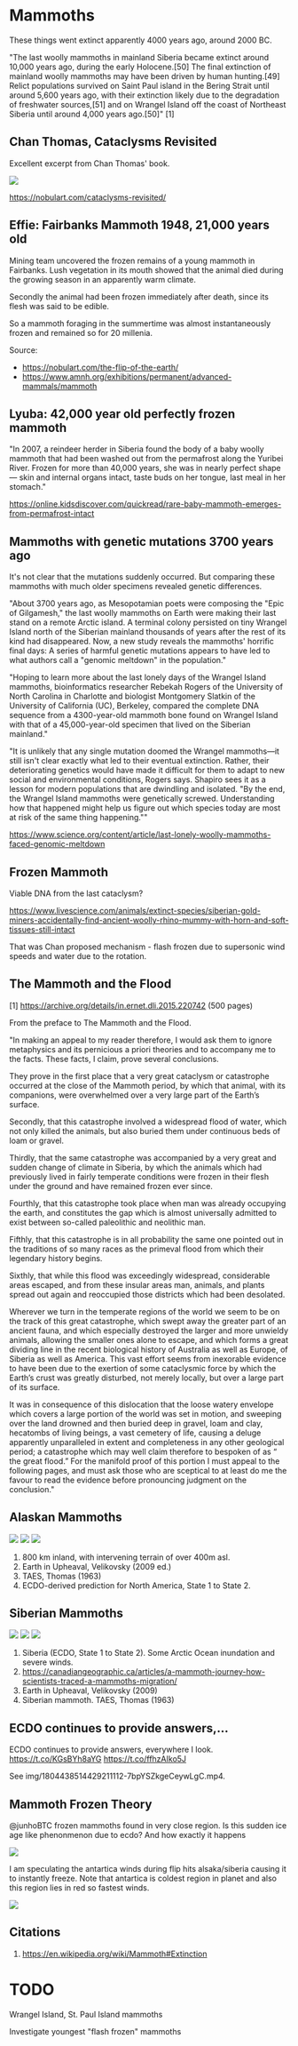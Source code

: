# Mammoths

These things went extinct apparently 4000 years ago, around 2000 BC.

"The last woolly mammoths in mainland Siberia became extinct around 10,000 years ago, during the early Holocene.[50] The final extinction of mainland woolly mammoths may have been driven by human hunting.[49] Relict populations survived on Saint Paul island in the Bering Strait until around 5,600 years ago, with their extinction likely due to the degradation of freshwater sources,[51] and on Wrangel Island off the coast of Northeast Siberia until around 4,000 years ago.[50]" [1]

## Chan Thomas, Cataclysms Revisited

Excellent excerpt from Chan Thomas' book.

![](img/alaskan-muck.jpg)

https://nobulart.com/cataclysms-revisited/

## Effie: Fairbanks Mammoth 1948, 21,000 years old

Mining team uncovered the frozen remains of a young mammoth in Fairbanks. Lush vegetation in its mouth showed that the animal died during the growing season in an apparently warm climate.

Secondly the animal had been frozen immediately after death, since its flesh was said to be edible.

So a mammoth foraging in the summertime was almost instantaneously frozen and remained so for 20 millenia.

Source:
- https://nobulart.com/the-flip-of-the-earth/
- https://www.amnh.org/exhibitions/permanent/advanced-mammals/mammoth

## Lyuba: 42,000 year old perfectly frozen mammoth

"In 2007, a reindeer herder in Siberia found the body of a baby woolly mammoth that had been washed out from the permafrost along the Yuribei River. Frozen for more than 40,000 years, she was in nearly perfect shape — skin and internal organs intact, taste buds on her tongue, last meal in her stomach."

https://online.kidsdiscover.com/quickread/rare-baby-mammoth-emerges-from-permafrost-intact

## Mammoths with genetic mutations 3700 years ago

It's not clear that the mutations suddenly occurred. But comparing these mammoths with much older specimens revealed genetic differences.

"About 3700 years ago, as Mesopotamian poets were composing the "Epic of Gilgamesh," the last woolly mammoths on Earth were making their last stand on a remote Arctic island. A terminal colony persisted on tiny Wrangel Island north of the Siberian mainland thousands of years after the rest of its kind had disappeared. Now, a new study reveals the mammoths' horrific final days: A series of harmful genetic mutations appears to have led to what authors call a "genomic meltdown" in the population."

"Hoping to learn more about the last lonely days of the Wrangel Island mammoths, bioinformatics researcher Rebekah Rogers of the University of North Carolina in Charlotte and biologist Montgomery Slatkin of the University of California (UC), Berkeley, compared the complete DNA sequence from a 4300-year-old mammoth bone found on Wrangel Island with that of a 45,000-year-old specimen that lived on the Siberian mainland."

"It is unlikely that any single mutation doomed the Wrangel mammoths—it still isn't clear exactly what led to their eventual extinction. Rather, their deteriorating genetics would have made it difficult for them to adapt to new social and environmental conditions, Rogers says. Shapiro sees it as a lesson for modern populations that are dwindling and isolated. "By the end, the Wrangel Island mammoths were genetically screwed. Understanding how that happened might help us figure out which species today are most at risk of the same thing happening.""

https://www.science.org/content/article/last-lonely-woolly-mammoths-faced-genomic-meltdown

## Frozen Mammoth

Viable DNA from the last cataclysm?

https://www.livescience.com/animals/extinct-species/siberian-gold-miners-accidentally-find-ancient-woolly-rhino-mummy-with-horn-and-soft-tissues-still-intact

That was Chan proposed mechanism - flash frozen due to supersonic wind speeds and water due to the rotation.

## The Mammoth and the Flood

[1] https://archive.org/details/in.ernet.dli.2015.220742 (500 pages)

From the preface to The Mammoth and the Flood.

"In making an appeal to my reader therefore, I would ask them to ignore metaphysics and its pernicious a priori theories and to accompany me to the facts. These facts, I claim, prove several conclusions. 

They prove in the first place that a very great cataclysm or catastrophe occurred at the close of the Mammoth period, by which that animal, with its companions, were overwhelmed over a very large part of the Earth’s surface.

Secondly, that this catastrophe involved a widespread flood of water, which not only killed the animals, but also buried them under continuous beds of loam or
gravel. 

Thirdly, that the same catastrophe was accompanied by a very great and sudden change of climate in Siberia, by which the animals which had previously lived in fairly temperate conditions were frozen in their flesh under the ground and have remained frozen ever since.

Fourthly, that this catastrophe took place when man was already occupying the earth, and constitutes the gap which is almost universally admitted to exist between so-called paleolithic and neolithic man.

Fifthly, that this catastrophe is in all probability the same one pointed out in the traditions of so many races as the primeval flood from which their legendary
history begins. 

Sixthly, that while this flood was exceedingly widespread, considerable areas escaped, and from these insular areas man, animals, and plants spread out again and reoccupied those districts which had been desolated. 

Wherever we turn in the temperate regions of the world we seem to be on the track of this great catastrophe, which swept away the greater part of an ancient fauna, and which especially destroyed the larger and more unwieldy animals, allowing the smaller ones alone to escape, and which forms a great dividing line in the recent biological history of Australia as well as Europe, of Siberia as well as America. This vast effort seems from inexorable evidence to have been due to the exertion of some cataclysmic force by which the Earth’s crust was greatly disturbed, not merely locally, but over a large part of its surface.

It was in consequence of this dislocation that the loose watery envelope which covers a large portion of the world was set in motion, and sweeping over the land drowned and then buried deep in gravel, loam and clay, hecatombs of living beings, a vast cemetery of life, causing a deluge apparently unparalleled in extent and completeness in any other geological period; a catastrophe which may well claim therefore to bespoken of as “ the great flood.” For the manifold proof of this portion I must appeal to the following pages, and must ask those who are sceptical to at least do me the favour to read the evidence before pronouncing judgment on the conclusion."

## Alaskan Mammoths

![](img/alaska-mam.jpg)
![](img/alaska-mam2.jpg)
![](img/alaska-mam3.jpg)

1. 800 km inland, with intervening terrain of over 400m asl. 
2. Earth in Upheaval, Velikovsky (2009 ed.) 
3. TAES, Thomas (1963) 
4. ECDO-derived prediction for North America, State 1 to State 2.

## Siberian Mammoths

![](img/siberia-mam.jpg)
![](img/siberia-mam2.jpg)
![](img/siberia-mam3.jpg)

1. Siberia (ECDO, State 1 to State 2). Some Arctic Ocean inundation and severe winds.
2. https://canadiangeographic.ca/articles/a-mammoth-journey-how-scientists-traced-a-mammoths-migration/
3. Earth in Upheaval, Velikovsky (2009)
4. Siberian mammoth. TAES, Thomas (1963)

## ECDO continues to provide answers,...

ECDO continues to provide answers, everywhere I look. https://t.co/KGsBYh8aYG https://t.co/ffhzAIko5J

See img/1804438514429211112-7bpYSZkgeCeywLgC.mp4.

## Mammoth Frozen Theory

@junhoBTC frozen mammoths found in very close region. Is this sudden ice age like phenonmenon due to ecdo? And how exactly it happens

![](img/photo_5855@05-11-2024_18-52-35.jpg)

I am speculating the antartica winds during flip hits alsaka/siberia causing it to instantly freeze.
Note that antartica is coldest region in planet and also this region lies in red so fastest winds.

![](img/photo_5856@05-11-2024_19-07-21.jpg)

## Citations

1. https://en.wikipedia.org/wiki/Mammoth#Extinction

# TODO

Wrangel Island, St. Paul Island mammoths

Investigate youngest "flash frozen" mammoths